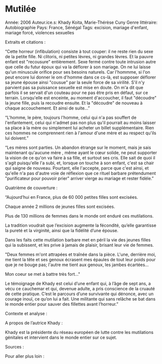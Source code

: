 # Mutilée

Année: 2006
Auteur.ice.s: Khady Koita, Marie-Thérèse Cuny
Genre littéraire: Autobiographie
Pays: France, Sénégal
Tags: excision, mariage d'enfant, mariage forcé, violences sexuelles

Extraits et citations :

“Cette horreur (infibulation) consiste à tout couper: il ne reste rien du sexe de la petite fille. Ni clitoris, ni petites lèvres, ni grandes lèvres. Et la pauvre enfant est "recousure" entièrement. Sexe fermé contre toute intrusion autre que celle du futur époux qui va la déflorer à son mariage. On ne lui laisse qu'un minuscule orifice pour ses besoins naturels. Car l'hommme, si l'on peut encore lui donner le om d'homme dans ce cs-là, est supposer déflorer sa jeune épouse ainsi "cousue" par la seule force de sa virilité. S'il n'y parvient pas sa puissance sexuelle est mise en doute. On m'a dit que parfois il se servait d'un couteau pour ne pas être pris en défaut, sur ce terrain. Lorsqu'elle est enceinte, au moment d'accoucher, il faut "découdre" la jeune fille, puis la recoudre ensuite. Et la "découdre" de nouveau à chaque accouchement. Et ainsi de suite…”

“L'homme, le père, toujours l'homme, celui qui n'a pas souffert de l'enfantement, celui qui n'admet pas non plus qu'il pourrait au moins laisser sa place à la mère ou simplement lui acheter un billet supplémentaire. Rien ces hommes ne comprennent rien à l'amour d'une mère et au respect qu'ils lui doivent.”

“Les mères sont parties. Un abandon étrange sur le moment, mais je sais maintenant qu'aucune mère , même ayant le cœur solide, ne peut supporter la vision de ce qu'on va faire à sa fille, et surtout ses cris. Elle sait de quoi il s'agit puisqu'elle l'a subi, et, lorsque on touche à son enfant, c'est sa chair qui saigne de nouveau. Pourtant, elle l'accepte, parce que c'est ainsi, et qu'elle n'a pas d'autre voie de réflexion que ce rituel barbare prétendument "purificateur pour pouvoir prier" arriver vierge au mariage et rester fidèle.”

Quatrième de couverture :

“Aujourd’hui en France, plus de 60 000 petites filles sont excisées.

Chaque année 2 millions de jeunes filles sont excisées.

Plus de 130 millions de femmes dans le monde ont enduré ces mutilations.

La tradition voudrait que l’excision augmente la fécondité, qu’elle garantisse la pureté et la virginité, ainsi que la fidélité d’une épouse.

Dans les faits cette mutilation barbare met en péril la vie des jeunes filles qui la subissent, et les prive à jamais de plaisir, brisant leur vie de femmes.

"Deux femmes m'ont attrapées et traînée dans la pièce. L'une, derrière moi, me tient la tête et ses genoux écrasent mes épaules de tout leur poids pour que je ne bouge pas; l'autre me tient aux genoux, les jambes écartées...

Mon coeur se met à battre très fort..."

Le témoignage de Khady est celui d’une enfant qui, à l’âge de sept ans, a vécu ce cauchemar et qui, devenue adulte, a pris conscience de la cruauté de cette pratique. C’est le parcours d’une survivante qui dénonce, avec un courage inouï, ce qu’on lui a fait. Une militante qui sans relâche se bat dans le monde entier pour sauver des fillettes avant l’horreur.”

Contexte et analyse :

A propos de l’autrice Khady :

Khady est la présidente du réseau européen de lutte contre les mutilations génitales et intervient dans le monde entier sur ce sujet.

Sources :

Pour aller plus loin :